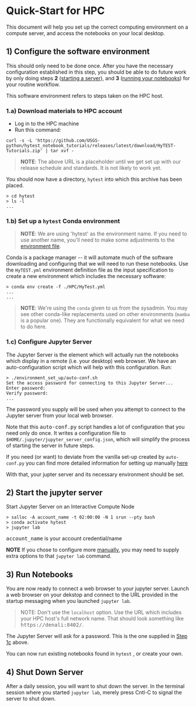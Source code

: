 # Quick-Start for HPC

This document will help you set up the correct computing environment on a compute
server, and access the notebooks on your local desktop.

## 1) Configure the software environment

This should only need to be done once. After you have the necessary
configuration established in this step, you should be able to do
future work by only doing steps
**2** ([starting a server](#2-start-the-jupyter-server)), and
**3** ([running your notebooks](#3-run-notebooks)) for your routine workflow.

This software environment refers to steps taken on the HPC host.

### 1.a) Download materials to HPC account

* Log in to the HPC machine
* Run this command:

```text
curl -s -L 'https://github.com/USGS-python/hytest_notebook_tutorials/releases/latest/download/HyTEST-Tutorials.zip' | tar xvf -
```

> **NOTE**: The above URL is a placeholder until we get set up with our release schedule and standards.  It is not likely to work yet.

You should now have a directory, `hytest` into which this archive has
been placed.

```text
> cd hytest
> ls -l
...
```

### 1.b) Set up a `hytest` Conda environment

> **NOTE**: We are using 'hytest' as the environment name.  If you need to use
another name, you'll need to make some adjustments to the
[environment file](./environment_set_up/HyTest.yml).

Conda is a package manager -- it will automate much of the software downloading
and configuring that we will need to run these notebooks. Use the `HyTEST.yml` environment definition file as the input specification to create a
new environment which includes the necessary software:

```text
> conda env create -f ./HPC/HyTest.yml
...
...
```

> **NOTE**: We're using the `conda` given to us from the sysadmin. You may
see other conda-like replacements used on other environments (`mamba` is a popular
one).  They are functionally equivalent for what we need to do here.

### 1.c) Configure Jupyter Server

The Jupyter Server is the element which will actually run the notebooks
which display in a remote (i.e. your desktop) web browser.  We have an auto-configuration script which will help with this configuration. Run:

```text
> ./environment_set_up/auto-conf.sh
Set the access password for connecting to this Jupyter Server...
Enter password:
Verify password:
...
```

The password you supply will be used when you attempt to connect to the
Jupyter server from your local web browser.

Note that this <kbd>auto-conf.py</kbd> script handles a lot of
configuration that you need only do once. It writes a configuration
file to `$HOME/.jupyter/jupyter_server_config.json`, which will simplify
the process of starting the server in future steps.

If you need (or want) to deviate from the vanilla set-up created by
`auto-conf.py` you can find more detailed information for setting up
manually [here](./HPC/ManualConfig.md)

With that, your jupter server and its necessary environment should be set.

## 2) Start the jupyter server

Start Jupyter Server on an Interactive Compute Node

```text
> salloc -A account_name -t 02:00:00 -N 1 srun --pty bash
> conda activate hytest
> jupyter lab
```

<kbd>account_name</kbd> is your account credential/name

**NOTE** If you chose to configure more [manually](./HPC/ManualConfig.md),
you may need to supply extra options to that `jupyter lab` command.

## 3) Run Notebooks

You are now ready to connect a web browser to your jupyter server.  Launch
a web browser on your dekstop and connect to the URL provided in the
startup messaging when you launched `jupyter lab`.

> NOTE:  Don't use the `localhost` option.  Use the URL which includes
your HPC host's full network name. That should look something like
<kbd>https://denali:8402/</kbd>.

The Jupyter Server will ask for a password.  This is the one supplied
in [Step 1c](#1c-configure-jupyter-server) above.

You can now run existing notebooks found in `hytest` , or create
your own.

## 4) Shut Down Server

After a daily session, you will want to shut down the server. In the
terminal session where you started `jupyter lab`, merely press Cntl-C
to signal the server to shut down.
